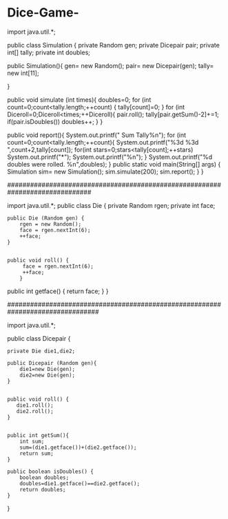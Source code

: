 # Dice-Game-
import java.util.*;

public class Simulation {
private Random gen;
private Dicepair pair;
private int[] tally;
private int doubles;


 public Simulation(){
    gen= new Random();
    pair= new Dicepair(gen);
    tally= new int[11];
    
 }
    
 public void simulate (int times){
    doubles=0;
    for (int count=0;count<tally.length;++count) {
        tally[count]=0;
    }
    for (int Diceroll=0;Diceroll<times;++Diceroll){
        pair.roll();
        tally[pair.getSum()-2]+=1;
        if(pair.isDoubles()) doubles++;
    }
 }
 
 public void report(){
     System.out.printf(" Sum      Tally%n");
     for (int count=0;count<tally.length;++count){
         System.out.printf("%3d        %3d   ",count+2,tally[count]);
          for(int stars=0;stars<tally[count];++stars) 
            System.out.printf("*");
            System.out.printf("%n");
        }
        System.out.printf("%d doubles were rolled. %n",doubles);
    }
    public static void main(String[] args) {
        Simulation sim= new Simulation();
        sim.simulate(200);
        sim.report();
    }
}

##############################################################################

import java.util.*;
public class Die {
    private Random rgen;
    private int face;
    
    public Die (Random gen) {
        rgen = new Random();
        face = rgen.nextInt(6);
        ++face;       
    }
    
    
    public void roll() {
         face = rgen.nextInt(6);
         ++face; 
        }
        
        
        
   public int getface() {
       return face;
    }
}

################################################################################

import java.util.*;

public class Dicepair {

    private Die die1,die2;
    
    public Dicepair (Random gen){
        die1=new Die(gen);
        die2=new Die(gen);
    }
    
    
    public void roll() {
       die1.roll(); 
       die2.roll();
    }
    
    
    public int getSum(){
        int sum;     
        sum=(die1.getface())+(die2.getface());
        return sum;
    }
    
    public boolean isDoubles() {
        boolean doubles;
        doubles=die1.getface()==die2.getface();
        return doubles;
    }
}

